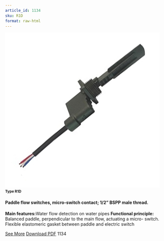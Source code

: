 ```yaml
---
article_id: 1134
sku: R1D
format: raw-html
---
```

 <img src="../new-images/R1D.jpg" class="card-imgs mb-2">
 <small class="text-grey mb-2"><b>Type R1D</b> </small>
 <h4>Paddle flow switches, micro-switch contact; 1/2&#x201D; BSPP male thread.</h4>
 <p><b>Main features:</b>Water flow detection on water pipes
 <b>Functional principle:</b> Balanced paddle, perpendicular to the main flow, actuating a micro- switch. Flexible elastomeric gasket between paddle and electric switch</p>
 <div class="btns">
 <a href="../en/paddle-flow-switches-type-r1d.html" class="btn-red">See More</a>
 <a href="../en/pdf/6-13Paddle flow switches micro-switch contact 1-2 BSPP male thread and Pt100 temperature sensor20130707.pdf " target="_blank" class="btn-red">Download PDF</a>
 <!-- <a href="http://www.ultimheat.com/cat6.html" target="_blank" class="access-link"> Access full catalogue <i class="fa fa-external-link" aria-hidden="true"></i> </a> -->
 <span class="number-btn">1134</span>
 </div>
 